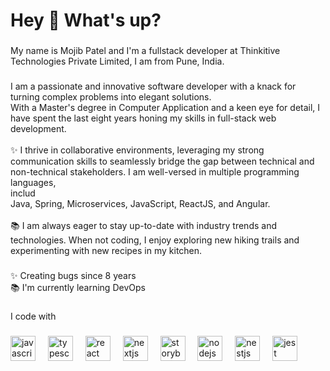 <h1 align="left">Hey 👋 What's up?</h1>

###

<p align="left">My name is Mojib Patel and I'm a fullstack developer at Thinkitive Technologies Private Limited, I am from Pune, India.</p>

###

<p align="left">I am a passionate and innovative software developer with a knack for turning complex problems into elegant solutions.<br>With a Master's degree in Computer Application and a keen eye for detail, I have spent the last eight years honing my skills in full-stack web development.<br><br>✨ I thrive in collaborative environments, leveraging my strong communication skills to seamlessly bridge the gap between technical and non-technical stakeholders. I am well-versed in multiple programming languages,<br>includ<br>Java, Spring, Microservices, JavaScript, ReactJS, and Angular.<br><br>📚 I am always eager to stay up-to-date with industry trends and technologies. When not coding, I enjoy exploring new hiking trails and experimenting with new recipes in my kitchen.</p>

###

<p align="left">✨ Creating bugs since 8 years<br>📚 I'm currently learning DevOps<br>

###

<p align="left">I code with</p1>

###

<div align="left">
  <img src="https://cdn.jsdelivr.net/gh/devicons/devicon/icons/javascript/javascript-original.svg" height="40" alt="javascript logo"  />
  <img width="12" />
  <img src="https://cdn.jsdelivr.net/gh/devicons/devicon/icons/typescript/typescript-original.svg" height="40" alt="typescript logo"  />
  <img width="12" />
  <img src="https://cdn.jsdelivr.net/gh/devicons/devicon/icons/react/react-original.svg" height="40" alt="react logo"  />
  <img width="12" />
  <img src="https://cdn.jsdelivr.net/gh/devicons/devicon/icons/nextjs/nextjs-original.svg" height="40" alt="nextjs logo"  />
  <img width="12" />
  <img src="https://cdn.jsdelivr.net/gh/devicons/devicon/icons/storybook/storybook-original.svg" height="40" alt="storybook logo"  />
  <img width="12" />
  <img src="https://cdn.jsdelivr.net/gh/devicons/devicon/icons/nodejs/nodejs-original.svg" height="40" alt="nodejs logo"  />
  <img width="12" />
  <img src="https://cdn.jsdelivr.net/gh/devicons/devicon/icons/nestjs/nestjs-plain.svg" height="40" alt="nestjs logo"  />
  <img width="12" />
  <img src="https://cdn.jsdelivr.net/gh/devicons/devicon/icons/jest/jest-plain.svg" height="40" alt="jest logo"  />
</div>

###
